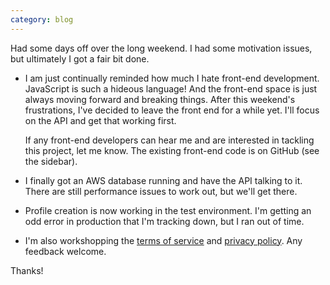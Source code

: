 ```yaml
---
category: blog
---
```


Had some days off over the long weekend. I had some motivation issues, but ultimately I got a fair bit done.

* I am just continually reminded how much I hate front-end development. JavaScript is such a hideous language! And the front-end space is just always moving forward and breaking things. After this weekend's frustrations, I've decided to leave the front end for a while yet. I'll focus on the API and get that working first.

  If any front-end developers can hear me and are interested in tackling this project, let me know. The existing front-end code is on GitHub (see the sidebar).

* I finally got an AWS database running and have the API talking to it. There are still performance issues to work out, but we'll get there.

* Profile creation is now working in the test environment. I'm getting an odd error in production that I'm tracking down, but I ran out of time.

* I'm also workshopping the [terms of service](https://www.abstractplay.com/terms.html) and [privacy policy](https://www.abstractplay.com/privacy.html). Any feedback welcome.

Thanks!
